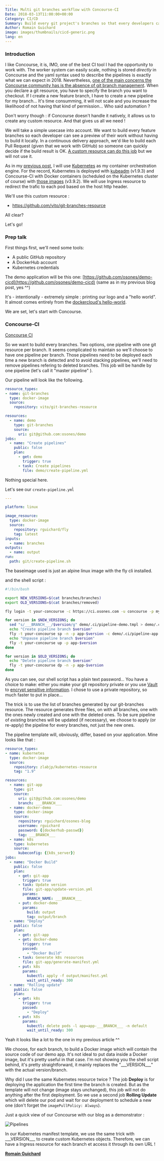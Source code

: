 ```yaml
---
Title: Multi git branches workflow with Concourse-CI
Date: 2018-03-13T11:00:00+00:00
Category: CI/CD
Summary: Build every git project's branches so that every developers can see their changes ! Once again with Concourse-CI !
Author: Romain Guichard
image: images/thumbnails/cicd-generic.png
lang: en
---
```


### Introduction

I like Concourse, it is, IMO, one of the best CI tool I had the opportunity to work with. The worker system can easily scale, nothing is stored _directly_ in Concourse and the yaml syntax used to describe the pipelines is exactly what we can expect in 2018. Nevertheless, [one of the main concerns the Concourse community has is the absence of git branch management](https://github.com/concourse/concourse/issues/1172). When you declare a git resource, you have to specify the branch you want to checkout. If I create a new feature branch, I have to create a new pipeline for my branch... It's time consumming, it will not scale and you increase the likelihood of not having that kind of permission... Who said automation ?

Don't worry though : if Concourse doesn't handle it natively, it allows us to create any custom resource. And that gives us all we need !


We will take a simple usecase into account. We want to build every feature branches so each developer can see a preview of their work without having to build it locally. In a continuous delivery approach, we'd like to build each Pull Request (given that we work with GitHub) so someone can quickly decide if the build result is OK. [A custom resource can do this job](https://github.com/jtarchie/github-pullrequest-resource) but we will not use it.


As in my [previous post](https://blog.osones.com/en/building-a-continious-deployment-pipeline-with-kubernetes-and-concourse-ci.html), I will use [Kubernetes](https://kubernetes.io/) as my container orchestration engine. For the record, Kubernetes is deployed with [kubeadm](https://kubernetes.io/docs/setup/independent/create-cluster-kubeadm/) (v1.9.3) and Concourse-CI with Docker containers (scheduled on the Kubernetes cluster of course) with [those images](https://hub.docker.com/r/concourse/concourse/) (v3.9.2). We will use Ingress resource to redirect the trafic to each pod based on the host http header.

We'll use this custom resource :

* https://github.com/vito/git-branches-resource

All clear?

Let's go!

### Prep talk

First things first, we'll need some tools:

* A public GitHub repository
* A DockerHub account
* Kubernetes credentials


The demo application will be this one:
[https://github.com/osones/demo-cicd](https://github.com/osones/demo-cicd) (same as in my previous blog post, yes ^^)

It's - intentionally - extremely simple : printing our logo and a "hello world". It almost comes entirely from the [dockercloud's hello-world](https://hub.docker.com/r/dockercloud/hello-world/).

We are set, let's start with Concourse.

### Concourse-CI

[Concourse CI](/images/concourse-logo.png#center)

So we want to build every branches. Two options, one pipeline with one git resource per branch. It seems complicated to maintain so we'll choose to have one pipeline per branch. Those pipelines need to be deployed each time a new branch is detected and to avoid stacking pipelines, we'll need to remove pipelines refering to deleted branches. This job will be handle by one pipeline (let's call it "master pipeline"
).

Our pipeline will look like the following.

```yaml
resource_types:
- name: git-branches
  type: docker-image
  source:
    repository: vito/git-branches-resource

resources:
  - name: demo
    type: git-branches
    source:
      uri: git@github.com:osones/demo
jobs:
  - name: "Create pipelines"
    public: false
    plan:
      - get: demo
        trigger: true
      - task: Create pipelines
        file: demo/create-pipeline.yml
```

Nothing special here.

Let's see our `create-pipeline.yml̀`

```yaml
---

platform: linux

image_resource:
  type: docker-image
  source:
    repository: rguichard/fly
    tag: latest
inputs:
  - name: branches
outputs:
  - name: output
run:
  path: git/create-pipeline.sh
```

The baseimage used is just an alpine linux image with the fly cli installed.

and the shell script :

```bash
#!/bin/bash

export NEW_VERSIONS=$(cat branches/branches)
export OLD_VERSIONS=$(cat branches/removed)

fly login -t your-concourse -c https://ci.osones.com -u concourse -p mysuperpassword

for version in $NEW_VERSIONS; do
  sed "s/___BRANCH___/$version/g" demo/.ci/pipeline-demo.tmpl > demo/.ci/pipeline-app.result
  echo "Create pipeline branch $version"
  fly -t your-concourse sp -n -p app-$version -c demo/.ci/pipeline-app.result
  echo "Unpause pipeline branch $version"
  fly -t your-concourse up -p app-$version
done

for version in $OLD_VERSIONS; do
  echo "Delete pipeline branch $version"
  fly -t your-concourse dp -n -p app-$version
done
```

As you can see, our shell script has a plain text password... You have a choice to make: either you make your git repository private or you use [Vault](https://www.vaultproject.io/) to [encrypt sensitive information](https://concourse.ci/creds.html#vault). I chose to use a private repository, so much faster to put in place...


The trick is to use the list of branches generated by our git-branches resource. The resource generates three files, on with all branches, one with the ones newly created and one with the deleted ones. To be sure pipeline of _existing_ branches will be updated (if necessary), we choose to apply (or re-apply) the pipeline for every branches, not just the new ones.

The pipeline template will, obviously, differ, based on your application. Mine looks like that :

```yaml
resource_types:
- name: kubernetes
  type: docker-image
  source:
    repository: zlabjp/kubernetes-resource
    tag: "1.9"

resources:
  - name: git-app
    type: git
    source:
      uri: git@github.com:osones/demo
      branch: ___BRANCH___
  - name: docker-demo
    type: docker-image
    source:
      repository: rguichard/osones-blog
      username: rguichard
      password: {{dockerhub-passwd}}
      tag: ___BRANCH___
  - name: k8s
    type: kubernetes
    source:
      kubeconfig: {{k8s_server}}
jobs:
  - name: "Docker Build"
    public: false
    plan:
      - get: git-app
        trigger: true
      - task: Update version
        file: git-app/update-version.yml
        params:
          BRANCH_NAME: ___BRANCH___
      - put: docker-demo
        params:
          build: output
          tag: output/branch
  - name: "Deploy"
    public: false
    plan:
      - get: git-app
      - get: docker-demo
        trigger: true
        passed:
          - "Docker Build"
      - task: Generate k8s resources
        file: git-app/generate-manifest.yml
      - put: k8s
        params:
          kubectl: apply -f output/manifest.yml
          wait_until_ready: 300
  - name: "Rolling update"
    public: false
    plan:
      - get: k8s
        trigger: true
        passed:
          - "Deploy"
      - put: k8s
        params:
          kubectl: delete pods -l app=app-___BRANCH___ -n default
          wait_until_ready: 300
```


Yeah it looks like a lot to the one in my previous article ^^

We choose, for each branch, to build a Docker image which will contain the source code of our demo app. It's not ideal to put data inside a Docker image, but it's pretty useful in that case. I'm not showing you the shell script behind, it's pretty straightforward, it mainly replaces the "\_\_\_VERSION\_\_\_" with the actual version/branch.

Why did I use the same Kubernetes resource twice ? The job __Deploy__ is for deploying the application the first time the branch is created. But as the template will not change (image stays unchanged), this job will not do anything after the first deployment. So we use a second job __Rolling Update__ which will delete our pod and wait for our deployment to schedule a new one (don't forget the `imagePullPolicy: Always`).

Just a quick view of our Concourse with our blog as a demonstrator :

![Pipelines](/images/concourse-pipelines-branches.png#center)

In our Kubernetes manifest template, we use the same trick with \_\_\_VERSION\_\_\_ to create custom Kubernetes objects. Therefore, we can have a Ingress resource for each branch et access it through its own URL !


**[Romain Guichard](https://fr.linkedin.com/in/romainguichard/en)**
